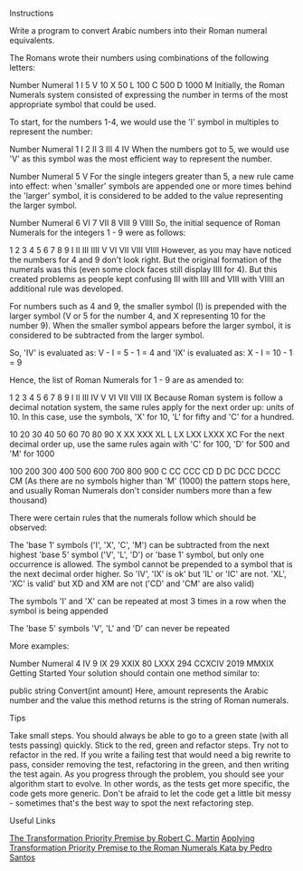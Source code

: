 Instructions

Write a program to convert Arabic numbers into their Roman numeral equivalents.

The Romans wrote their numbers using combinations of the following letters:

Number	Numeral
1	I
5	V
10	X
50	L
100	C
500	D
1000	M
Initially, the Roman Numerals system consisted of expressing the number in terms of the most appropriate symbol that could be used.

To start, for the numbers 1-4, we would use the 'I' symbol in multiples to represent the number:

Number	Numeral
1	I
2	II
3	III
4	IV
When the numbers got to 5, we would use 'V' as this symbol was the most efficient way to represent the number.

Number	Numeral
5	V
For the single integers greater than 5, a new rule came into effect: when 'smaller' symbols are appended one or more times behind the 'larger' symbol, it is considered to be added to the value representing the larger symbol.

Number	Numeral
6	VI
7	VII
8	VIII
9	VIIII
So, the initial sequence of Roman Numerals for the integers 1 - 9 were as follows:

1	2	3	4	5	6	7	8	9
I	II	III	IIII	V	VI	VII	VIII	VIIII
However, as you may have noticed the numbers for 4 and 9 don't look right. But the original formation of the numerals was this (even some clock faces still display IIII for 4). But this created problems as people kept confusing III with IIII and VIII with VIIII an additional rule was developed.

For numbers such as 4 and 9, the smaller symbol (I) is prepended with the larger symbol (V or 5 for the number 4, and X representing 10 for the number 9). When the smaller symbol appears before the larger symbol, it is considered to be subtracted from the larger symbol.

So, 'IV' is evaluated as: V - I = 5 - 1 = 4 and 'IX' is evaluated as: X - I = 10 - 1 = 9

Hence, the list of Roman Numerals for 1 - 9 are as amended to:

1	2	3	4	5	6	7	8	9
I	II	III	IV	V	VI	VII	VIII	IX
Because Roman system is follow a decimal notation system, the same rules apply for the next order up: units of 10. In this case, use the symbols, 'X' for 10, 'L' for fifty and 'C' for a hundred.

10	20	30	40	50	60	70	80	90
X	XX	XXX	XL	L	LX	LXX	LXXX	XC
For the next decimal order up, use the same rules again with 'C' for 100, 'D' for 500 and 'M' for 1000

100	200	300	400	500	600	700	800	900
C	CC	CCC	CD	D	DC	DCC	DCCC	CM
(As there are no symbols higher than 'M' (1000) the pattern stops here, and usually Roman Numerals don't consider numbers more than a few thousand)

There were certain rules that the numerals follow which should be observed:

The 'base 1' symbols ('I', 'X', 'C', 'M') can be subtracted from the next highest 'base 5' symbol ('V', 'L', 'D') or 'base 1' symbol, but only one occurrence is allowed. The symbol cannot be prepended to a symbol that is the next decimal order higher. So 'IV', 'IX' is ok' but 'IL' or 'IC' are not. 'XL', 'XC' is valid' but XD and XM are not ('CD' and 'CM' are also valid)

The symbols 'I' and 'X' can be repeated at most 3 times in a row when the symbol is being appended

The 'base 5' symbols 'V', 'L' and 'D' can never be repeated

More examples:

Number	Numeral
4	IV
9	IX
29	XXIX
80	LXXX
294	CCXCIV
2019	MMXIX
Getting Started
Your solution should contain one method similar to:

public string Convert(int amount)
Here, amount represents the Arabic number and the value this method returns is the string of Roman numerals.

Tips

Take small steps. You should always be able to go to a green state (with all tests passing) quickly.
Stick to the red, green and refactor steps.
Try not to refactor in the red. If you write a failing test that would need a big rewrite to pass, consider removing the test, refactoring in the green, and then writing the test again.
As you progress through the problem, you should see your algorithm start to evolve. In other words, as the tests get more specific, the code gets more generic.
Don't be afraid to let the code get a little bit messy - sometimes that's the best way to spot the next refactoring step.

Useful Links

[The Transformation Priority Premise by Robert C. Martin](http://blog.cleancoder.com/uncle-bob/2013/05/27/TheTransformationPriorityPremise.html)
[Applying Transformation Priority Premise to the Roman Numerals Kata by Pedro Santos](https://codurance.com/2015/05/18/applying-transformation-priority-premise-to-roman-numerals-kata/)
